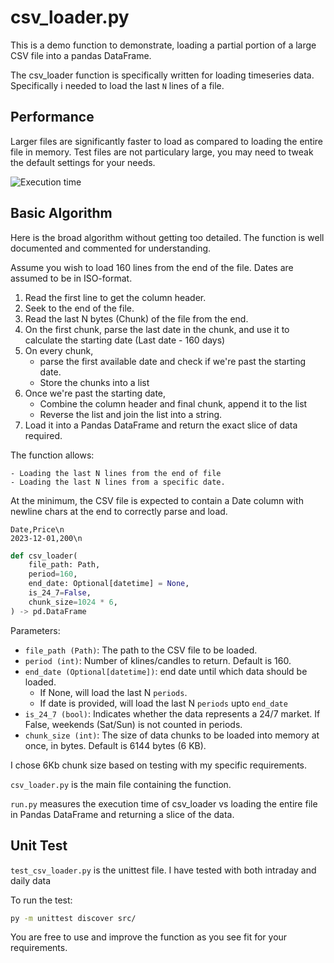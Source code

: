 # csv_loader.py
This is a demo function to demonstrate, loading a partial portion of a large CSV file into a pandas DataFrame.

The csv_loader function is specifically written for loading timeseries data. 
Specifically i needed to load the last `N` lines of a file. 

## Performance
Larger files are significantly faster to load as compared to loading the entire file in memory. Test files are not particulary large, you may need to tweak the default settings for your needs.

![Execution time](https://res.cloudinary.com/doyu4uovr/image/upload/s--PEPCHkQy--/v1710187024/csv_loader/csv_loader_perf_z15mly.png)

## Basic Algorithm

Here is the broad algorithm without getting too detailed. The function is well documented and commented for understanding.

Assume you wish to load 160 lines from the end of the file. Dates are assumed to be in ISO-format.

1. Read the first line to get the column header.
2. Seek to the end of the file.
3. Read the last N bytes (Chunk) of the file from the end.
4. On the first chunk, parse the last date in the chunk, and use it to calculate the starting date (Last date - 160 days)
5. On every chunk,
    - parse the first available date and check if we're past the starting date.
    - Store the chunks into a list
6. Once we're past the starting date, 
    - Combine the column header and final chunk, append it to the list
    - Reverse the list and join the list into a string.
7. Load it into a Pandas DataFrame and return the exact slice of data required.

The function allows:

    - Loading the last N lines from the end of file
    - Loading the last N lines from a specific date.

At the minimum, the CSV file is expected to contain a Date column with newline chars at the end to correctly parse and load.

```
Date,Price\n
2023-12-01,200\n
```

```python
def csv_loader(
    file_path: Path,
    period=160,
    end_date: Optional[datetime] = None,
    is_24_7=False,
    chunk_size=1024 * 6,
) -> pd.DataFrame
```

Parameters:

- `file_path (Path)`: The path to the CSV file to be loaded.
- `period (int)`: Number of klines/candles to return. Default is 160.
- `end_date (Optional[datetime])`: end date until which data should be loaded.
    - If None, will load the last N `periods`.
    - If date is provided, will load the last N `periods` upto `end_date`
- `is_24_7 (bool)`: Indicates whether the data represents a 24/7 market. If False, weekends (Sat/Sun) is not counted in periods.
- `chunk_size (int)`: The size of data chunks to be loaded into memory at once, in bytes. Default is 6144 bytes (6 KB).
        
I chose 6Kb chunk size based on testing with my specific requirements.

`csv_loader.py` is the main file containing the function.

`run.py` measures the execution time of csv_loader vs loading the entire file in Pandas DataFrame and returning a slice of the data.

## Unit Test

`test_csv_loader.py` is the unittest file. I have tested with both intraday and daily data

To run the test:

```bash
py -m unittest discover src/
```

You are free to use and improve the function as you see fit for your requirements.
